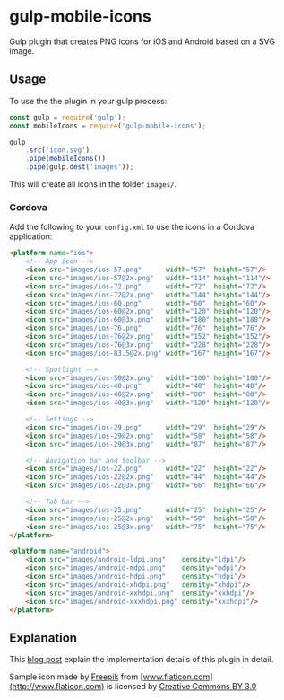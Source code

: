 # gulp-mobile-icons
Gulp plugin that creates PNG icons for iOS and Android based on a SVG image.

## Usage

To use the the plugin in your gulp process:

```javascript
const gulp = require('gulp');
const mobileIcons = require('gulp-mobile-icons');

gulp
    .src('icon.svg')
    .pipe(mobileIcons())
    .pipe(gulp.dest('images'));
```

This will create all icons in the folder `images/`.

### Cordova

Add the following to your `config.xml` to use the icons in a Cordova application:

```html
<platform name="ios">
    <!-- App icon -->
    <icon src="images/ios-57.png"      width="57"  height="57"/>
    <icon src="images/ios-57@2x.png"   width="114" height="114"/>
    <icon src="images/ios-72.png"      width="72"  height="72"/>
    <icon src="images/ios-72@2x.png"   width="144" height="144"/>
    <icon src="images/ios-60.png"      width="60"  height="60"/>
    <icon src="images/ios-60@2x.png"   width="120" height="120"/>
    <icon src="images/ios-60@3x.png"   width="180" height="180"/>
    <icon src="images/ios-76.png"      width="76"  height="76"/>
    <icon src="images/ios-76@2x.png"   width="152" height="152"/>
    <icon src="images/ios-76@3x.png"   width="228" height="228"/>
    <icon src="images/ios-83.5@2x.png" width="167" height="167"/>

    <!-- Spotlight -->
    <icon src="images/ios-50@2x.png"   width="100" height="100"/>
    <icon src="images/ios-40.png"      width="40"  height="40"/>
    <icon src="images/ios-40@2x.png"   width="80"  height="80"/>
    <icon src="images/ios-40@3x.png"   width="120" height="120"/>

    <!-- Settings -->
    <icon src="images/ios-29.png"      width="29"  height="29"/>
    <icon src="images/ios-29@2x.png"   width="58"  height="58"/>
    <icon src="images/ios-29@3x.png"   width="87"  height="87"/>

    <!-- Navigation bar and toolbar -->
    <icon src="images/ios-22.png"      width="22"  height="22"/>
    <icon src="images/ios-22@2x.png"   width="44"  height="44"/>
    <icon src="images/ios-22@3x.png"   width="66"  height="66"/>

    <!-- Tab bar -->
    <icon src="images/ios-25.png"      width="25"  height="25"/>
    <icon src="images/ios-25@2x.png"   width="50"  height="50"/>
    <icon src="images/ios-25@3x.png"   width="75"  height="75"/>
</platform>

<platform name="android">
    <icon src="images/android-ldpi.png"    density="ldpi"/>
    <icon src="images/android-mdpi.png"    density="mdpi"/>
    <icon src="images/android-hdpi.png"    density="hdpi"/>
    <icon src="images/android-xhdpi.png"   density="xhdpi"/>
    <icon src="images/android-xxhdpi.png"  density="xxhdpi"/>
    <icon src="images/android-xxxhdpi.png" density="xxxhdpi"/>
</platform>
```

## Explanation

This [blog post](https://medium.com/collaborne-engineering/take-out-the-pain-of-building-app-icons-249ee03398a4#.l6s7smjmu) explain the implementation details of this plugin in detail.

Sample icon made by [Freepik](http://www.freepik.com) from [www.flaticon.com](http://www.flaticon.com) is licensed by [Creative Commons BY 3.0](http://creativecommons.org/licenses/by/3.0/)
